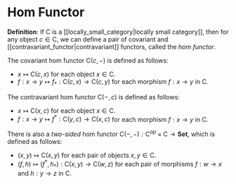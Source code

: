 # Hom Functor
**Definition**: If $\mathsf{C}$ is a [[locally_small_category|locally small category]], then for any object $c \in \mathsf{C}$, we can define a pair of covariant and [[contravariant_functor|contravariant]] functors, called the *hom functor*.

The covariant hom functor $\mathsf{C}(c, -)$ is defined as follows:
- $x \mapsto \mathsf{C}(c, x)$ for each object $x \in \mathsf{C}$.
- $f: x \to y \mapsto f_*: \mathsf{C}(c, x) \to \mathsf{C}(c, y)$ for each morphism $f: x \to y$ in $\mathsf{C}$.

The contravariant hom functor $\mathsf{C}(-, c)$ is defined as follows:
- $x \mapsto \mathsf{C}(x, c)$ for each object $x \in \mathsf{C}$.
- $f: x \to y \mapsto f^*: \mathsf{C}(y, c) \to \mathsf{C}(x, c)$ for each morphism $f: x \to y$ in $\mathsf{C}$.


There is also a *two-sided* hom functor $\mathsf{C}(-, -): \mathsf{C}^{op} \times \mathsf{C} \to \mathbf{Set}$, which is defined as follows:
- $(x, y) \mapsto \mathsf{C}(x, y)$ for each pair of objects $x, y \in \mathsf{C}$.
- $(f, h) \mapsto (f^*, h_*): \mathsf{C}(x, y) \to \mathsf{C}(w, z)$ for each pair of morphisms $f: w \to x$ and $h: y \to z$ in $\mathsf{C}$.
